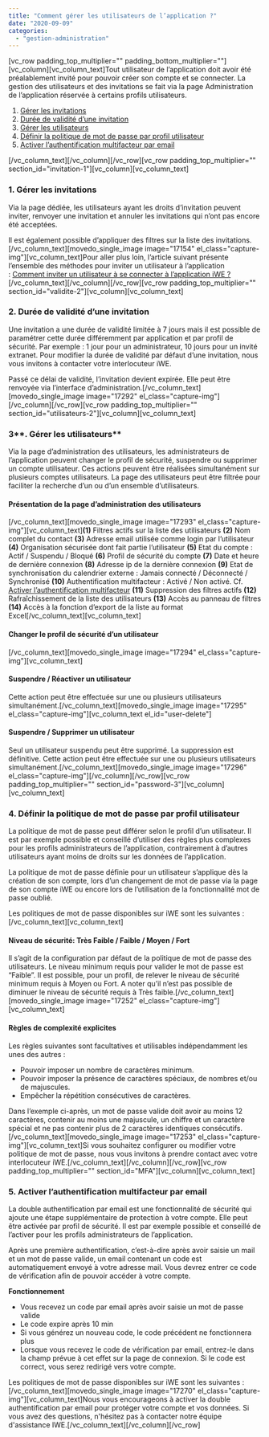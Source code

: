 ```yaml
---
title: "Comment gérer les utilisateurs de l’application ?"
date: "2020-09-09"
categories: 
  - "gestion-administration"
---
```


\[vc\_row padding\_top\_multiplier="" padding\_bottom\_multiplier=""\]\[vc\_column\]\[vc\_column\_text\]Tout utilisateur de l’application doit avoir été préalablement invité pour pouvoir créer son compte et se connecter. La gestion des utilisateurs et des invitations se fait via la page Administration de l’application réservée à certains profils utilisateurs.

1. [Gérer les invitations](#invitation-1)
2. [Durée de validité d’une invitation](#validite-2)
3. [Gérer les utilisateurs](#utilisateurs-2)
4. [Définir la politique de mot de passe par profil utilisateur](#password-3)
5. [Activer l’authentification multifacteur par email](#MFA)

\[/vc\_column\_text\]\[/vc\_column\]\[/vc\_row\]\[vc\_row padding\_top\_multiplier="" section\_id="invitation-1"\]\[vc\_column\]\[vc\_column\_text\]

### **1\. Gérer les invitations**

Via la page dédiée, les utilisateurs ayant les droits d’invitation peuvent inviter, renvoyer une invitation et annuler les invitations qui n’ont pas encore été acceptées.

Il est également possible d’appliquer des filtres sur la liste des invitations.\[/vc\_column\_text\]\[movedo\_single\_image image="17154" el\_class="capture-img"\]\[vc\_column\_text\]Pour aller plus loin, l’article suivant présente l’ensemble des méthodes pour inviter un utilisateur à l’application : [Comment inviter un utilisateur à se connecter à l’application iWE ?](https://learn.iwecloud.com/gestion-administration/comment-inviter-user-iwe/)\[/vc\_column\_text\]\[/vc\_column\]\[/vc\_row\]\[vc\_row padding\_top\_multiplier="" section\_id="validite-2"\]\[vc\_column\]\[vc\_column\_text\]

### **2\. Durée de validité d’une invitation**

Une invitation a une durée de validité limitée à 7 jours mais il est possible de paramétrer cette durée différemment par application et par profil de sécurité. Par exemple : 1 jour pour un administrateur, 10 jours pour un invité extranet. Pour modifier la durée de validité par défaut d’une invitation, nous vous invitons à contacter votre interlocuteur iWE.

Passé ce délai de validité, l’invitation devient expirée. Elle peut être renvoyée via l’interface d’administration.\[/vc\_column\_text\]\[movedo\_single\_image image="17292" el\_class="capture-img"\]\[/vc\_column\]\[/vc\_row\]\[vc\_row padding\_top\_multiplier="" section\_id="utilisateurs-2"\]\[vc\_column\]\[vc\_column\_text\]

### **3****. Gérer les utilisateurs**

Via la page d’administration des utilisateurs, les administrateurs de l’application peuvent changer le profil de sécurité, suspendre ou supprimer un compte utilisateur. Ces actions peuvent être réalisées simultanément sur plusieurs comptes utilisateurs. La page des utilisateurs peut être filtrée pour faciliter la recherche d’un ou d’un ensemble d’utilisateurs.

#### Présentation de la page d’administration des utilisateurs

\[/vc\_column\_text\]\[movedo\_single\_image image="17293" el\_class="capture-img"\]\[vc\_column\_text\]**(1)** Filtres actifs sur la liste des utilisateurs **(2)** Nom complet du contact **(3)** Adresse email utilisée comme login par l’utilisateur **(4)** Organisation sécurisée dont fait partie l’utilisateur **(5)** Etat du compte : Actif / Suspendu / Bloqué **(6)** Profil de sécurité du compte **(7)** Date et heure de dernière connexion **(8)** Adresse ip de la dernière connexion **(9)** Etat de synchronisation du calendrier externe : Jamais connecté / Déconnecté / Synchronisé **(10)** Authentification multifacteur : Activé / Non activé. Cf. [Activer l’authentification multifacteur](#MFA) **(11)** Suppression des filtres actifs **(12)** Rafraîchissement de la liste des utilisateurs **(13)** Accès au panneau de filtres **(14)** Accès à la fonction d’export de la liste au format Excel\[/vc\_column\_text\]\[vc\_column\_text\]

#### Changer le profil de sécurité d’un utilisateur

\[/vc\_column\_text\]\[movedo\_single\_image image="17294" el\_class="capture-img"\]\[vc\_column\_text\]

#### Suspendre / Réactiver un utilisateur

Cette action peut être effectuée sur une ou plusieurs utilisateurs simultanément.\[/vc\_column\_text\]\[movedo\_single\_image image="17295" el\_class="capture-img"\]\[vc\_column\_text el\_id="user-delete"\]

#### Suspendre / Supprimer un utilisateur

Seul un utilisateur suspendu peut être supprimé. La suppression est définitive. Cette action peut être effectuée sur une ou plusieurs utilisateurs simultanément.\[/vc\_column\_text\]\[movedo\_single\_image image="17296" el\_class="capture-img"\]\[/vc\_column\]\[/vc\_row\]\[vc\_row padding\_top\_multiplier="" section\_id="password-3"\]\[vc\_column\]\[vc\_column\_text\]

### **4\. Définir la politique de mot de passe par profil utilisateur**

La politique de mot de passe peut différer selon le profil d’un utilisateur. Il est par exemple possible et conseillé d’utiliser des règles plus complexes pour les profils administrateurs de l’application, contrairement à d’autres utilisateurs ayant moins de droits sur les données de l’application.

La politique de mot de passe définie pour un utilisateur s’applique dès la création de son compte, lors d’un changement de mot de passe via la page de son compte iWE ou encore lors de l’utilisation de la fonctionnalité mot de passe oublié.

Les politiques de mot de passe disponibles sur iWE sont les suivantes :\[/vc\_column\_text\]\[vc\_column\_text\]

#### **Niveau de sécurité: Très Faible / Faible / Moyen / Fort**

Il s’agit de la configuration par défaut de la politique de mot de passe des utilisateurs. Le niveau minimum requis pour valider le mot de passe est “Faible”. Il est possible, pour un profil, de relever le niveau de sécurité minimum requis à Moyen ou Fort. A noter qu’il n’est pas possible de diminuer le niveau de sécurité requis à Très faible.\[/vc\_column\_text\]\[movedo\_single\_image image="17252" el\_class="capture-img"\]\[vc\_column\_text\]

#### **Règles de complexité explicites**

Les règles suivantes sont facultatives et utilisables indépendamment les unes des autres :

- Pouvoir imposer un nombre de caractères minimum.
- Pouvoir imposer la présence de caractères spéciaux, de nombres et/ou de majuscules.
- Empêcher la répétition consécutives de caractères.

Dans l’exemple ci-après, un mot de passe valide doit avoir au moins 12 caractères, contenir au moins une majuscule, un chiffre et un caractère spécial et ne pas contenir plus de 2 caractères identiques consécutifs.\[/vc\_column\_text\]\[movedo\_single\_image image="17253" el\_class="capture-img"\]\[vc\_column\_text\]Si vous souhaitez configurer ou modifier votre politique de mot de passe, nous vous invitons à prendre contact avec votre interlocuteur iWE.\[/vc\_column\_text\]\[/vc\_column\]\[/vc\_row\]\[vc\_row padding\_top\_multiplier="" section\_id="MFA"\]\[vc\_column\]\[vc\_column\_text\]

### **5\. Activer l’authentification multifacteur par email**

La double authentification par email est une fonctionnalité de sécurité qui ajoute une étape supplémentaire de protection à votre compte. Elle peut être activée par profil de sécurité. Il est par exemple possible et conseillé de l’activer pour les profils administrateurs de l’application.

Après une première authentification, c’est-à-dire après avoir saisie un mail et un mot de passe valide, un email contenant un code est automatiquement envoyé à votre adresse mail. Vous devrez entrer ce code de vérification afin de pouvoir accéder à votre compte.

**Fonctionnement** 

- Vous recevez un code par email après avoir saisie un mot de passe valide
- Le code expire après 10 min
- Si vous générez un nouveau code, le code précédent ne fonctionnera plus 
- Lorsque vous recevez le code de vérification par email, entrez-le dans la champ prévue à cet effet sur la page de connexion. Si le code est correct, vous serez redirigé vers votre compte.

Les politiques de mot de passe disponibles sur iWE sont les suivantes :\[/vc\_column\_text\]\[movedo\_single\_image image="17270" el\_class="capture-img"\]\[vc\_column\_text\]Nous vous encourageons à activer la double authentification par email pour protéger votre compte et vos données. Si vous avez des questions, n'hésitez pas à contacter notre équipe d'assistance IWE.\[/vc\_column\_text\]\[/vc\_column\]\[/vc\_row\]
